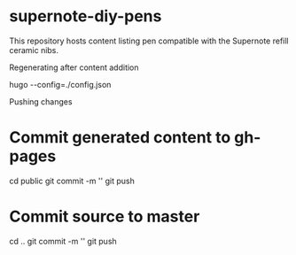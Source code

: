 # supernote-diy-pens

This repository hosts content listing pen compatible with the Supernote refill ceramic nibs. 

Regenerating after content addition

hugo --config=./config.json

Pushing changes

# Commit generated content to gh-pages
cd public
git commit -m '<message>'
git push

# Commit source to master
cd ..
git commit -m '<message>'
git push
